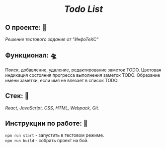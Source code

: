 <h1 align=center><i>Todo List</i></h1>

## О проекте: :thought_balloon:

_Решение тестового задания от "ИнфоТеКС"_

## Функционал: :flying_saucer:
Поиск, добавление, удаление, редактирование заметок TODO. Цветовая индикация состояния прогресса выполнения заметок TODO. Обрезание имени заметки, если имя не влезает в список TODO.

## Стек: :wrench:

_React, JavaScript, CSS, HTML, Webpack, Git._

## Инструкции по работе: 📗
<code>npm run start</code> - запустить в тестовом режиме.<br/>
<code>npm run build</code> - собрать проект на бой.<br/>
